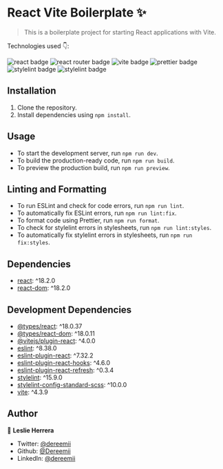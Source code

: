 # React Vite Boilerplate ✨

> This is a boilerplate project for starting React applications with Vite.

Technologies used 👇:

<span>
<img alt="react badge" src="https://img.shields.io/badge/React-20232A?style=for-the-badge&logo=react&logoColor=61DAFB" />
 </span>
<span> 
<span>
<img alt="react router badge" src="https://img.shields.io/badge/React_Router-CA4245?style=for-the-badge&logo=react-router&logoColor=white" />
 </span>
<span> 
<img alt="vite badge" src="https://img.shields.io/badge/Vite-B73BFE?style=for-the-badge&logo=vite&logoColor=FFD62E" />
</span>
<span>
<img alt="prettier badge" src="https://img.shields.io/badge/prettier-1A2C34?style=for-the-badge&logo=prettier&logoColor=F7BA3E" />
</span>
<span>
<img alt="stylelint badge" src="https://img.shields.io/badge/stylelint-000?style=for-the-badge&logo=stylelint&logoColor=white" />
</span>
<span>
<img alt="stylelint badge" src="https://img.shields.io/badge/eslint-3A33D1?style=for-the-badge&logo=eslint&logoColor=white" />
</span>

## Installation

1. Clone the repository.
2. Install dependencies using `npm install`.

## Usage

- To start the development server, run `npm run dev`.
- To build the production-ready code, run `npm run build`.
- To preview the production build, run `npm run preview`.

## Linting and Formatting

- To run ESLint and check for code errors, run `npm run lint`.
- To automatically fix ESLint errors, run `npm run lint:fix`.
- To format code using Prettier, run `npm run format`.
- To check for stylelint errors in stylesheets, run `npm run lint:styles`.
- To automatically fix stylelint errors in stylesheets, run `npm run fix:styles`.


## Dependencies

- [react](https://www.npmjs.com/package/react): ^18.2.0
- [react-dom](https://www.npmjs.com/package/react-dom): ^18.2.0

## Development Dependencies

- [@types/react](https://www.npmjs.com/package/@types/react): ^18.0.37
- [@types/react-dom](https://www.npmjs.com/package/@types/react-dom): ^18.0.11
- [@vitejs/plugin-react](https://www.npmjs.com/package/@vitejs/plugin-react): ^4.0.0
- [eslint](https://www.npmjs.com/package/eslint): ^8.38.0
- [eslint-plugin-react](https://www.npmjs.com/package/eslint-plugin-react): ^7.32.2
- [eslint-plugin-react-hooks](https://www.npmjs.com/package/eslint-plugin-react-hooks): ^4.6.0
- [eslint-plugin-react-refresh](https://www.npmjs.com/package/eslint-plugin-react-refresh): ^0.3.4
- [stylelint](https://www.npmjs.com/package/stylelint): ^15.9.0
- [stylelint-config-standard-scss](https://www.npmjs.com/package/stylelint-config-standard-scss): ^10.0.0
- [vite](https://www.npmjs.com/package/vite): ^4.3.9


## Author

👤 **Leslie Herrera**

* Twitter: [@dereemii](https://twitter.com/dereemii)
* Github: [@Dereemii](https://github.com/Dereemii)
* LinkedIn: [@dereemii](https://linkedin.com/in/dereemii)